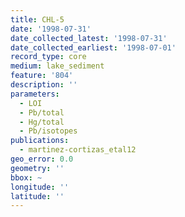 ```yaml
---
title: CHL-5
date: '1998-07-31'
date_collected_latest: '1998-07-31'
date_collected_earliest: '1998-07-01'
record_type: core
medium: lake_sediment
feature: '804'
description: ''
parameters:
  - LOI
  - Pb/total
  - Hg/total
  - Pb/isotopes
publications:
  - martinez-cortizas_etal12
geo_error: 0.0
geometry: ''
bbox: ~
longitude: ''
latitude: ''
---
```

